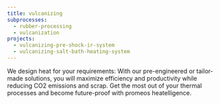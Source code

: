 ```yaml
---
title: vulcanizing
subprocesses:
  - rubber-processing
  - vulcanization
projects:
  - vulcanizing-pre-shock-ir-system
  - vulcanizing-salt-bath-heating-system
---
```


We design heat for your requirements: With our pre-engineered or tailor-made solutions, you will maximize efficiency and productivity while reducing CO2 emissions and scrap. Get the most out of your thermal processes and become future-proof with promeos heatelligence.

